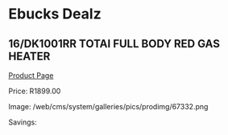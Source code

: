 
# Ebucks Dealz
## 16/DK1001RR TOTAI FULL BODY RED GAS HEATER
[Product Page](https://www.ebucks.com/web/shop/productSelected.do?prodId=1191161503&catId=704982758)

Price: R1899.00

Image: /web/cms/system/galleries/pics/prodimg/67332.png

Savings: 


	